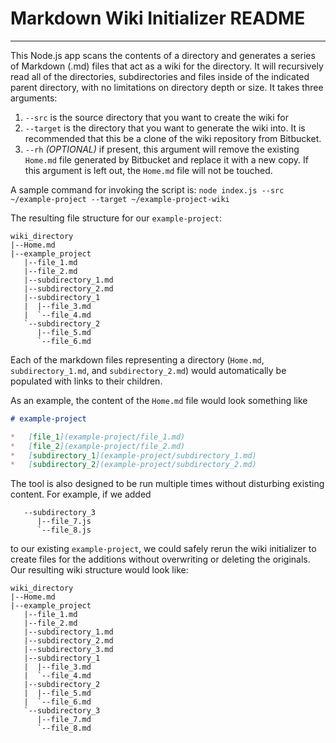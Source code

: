 # Markdown Wiki Initializer README
--------------------------------
This Node.js app scans the contents of a directory and generates a series of Markdown (.md) files that act as a wiki for the directory. It will recursively read all of the directories, subdirectories and files inside of the indicated parent directory, with no limitations on directory depth or size. It takes three arguments:

1.  `--src` is the source directory that you want to create the wiki for
2.  `--target` is the directory that you want to generate the wiki into. It is recommended that this be a clone of the wiki repository from Bitbucket.
3.  `--rh` *(OPTIONAL)* if present, this argument will remove the existing `Home.md` file generated by Bitbucket and replace it with a new copy. If this argument is left out, the `Home.md` file will not be touched.

A sample command for invoking the script is: `node index.js --src ~/example-project --target ~/example-project-wiki`

The resulting file structure for our `example-project`:

```
wiki_directory
|--Home.md
|--example_project
   |--file_1.md
   |--file_2.md
   |--subdirectory_1.md
   |--subdirectory_2.md
   |--subdirectory_1
   |  |--file_3.md
   |  `--file_4.md
   `--subdirectory_2
      |--file_5.md
      `--file_6.md
```

Each of the markdown files representing a directory (`Home.md`, `subdirectory_1.md`, and `subdirectory_2.md`) would automatically be populated with links to their children.

As an example, the content of the `Home.md` file would look something like

```markdown
# example-project

*   [file_1](example-project/file_1.md)
*   [file_2](example-project/file_2.md)
*   [subdirectory_1](example-project/subdirectory_1.md)
*   [subdirectory_2](example-project/subdirectory_2.md)
```

The tool is also designed to be run multiple times without disturbing existing content. For example, if we added

```
   --subdirectory_3
      |--file_7.js
      `--file_8.js
```

to our existing `example-project`, we could safely rerun the wiki initializer to create files for the additions without overwriting or deleting the originals. Our resulting wiki structure would look like:

```
wiki_directory
|--Home.md
|--example_project
   |--file_1.md
   |--file_2.md
   |--subdirectory_1.md
   |--subdirectory_2.md
   |--subdirectory_3.md
   |--subdirectory_1
   |  |--file_3.md
   |  `--file_4.md
   |--subdirectory_2
   |  |--file_5.md
   |  `--file_6.md
   `--subdirectory_3
      |--file_7.md
      `--file_8.md
```
